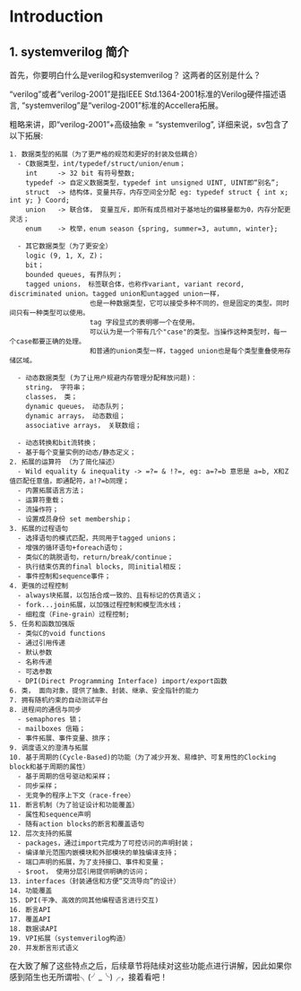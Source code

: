 # Introduction

## 1. systemverilog 简介

  首先，你要明白什么是verilog和systemverilog？ 这两者的区别是什么？
  
  “verilog”或者“verilog-2001”是指IEEE Std.1364-2001标准的Verilog硬件描述语言, “systemverilog”是“verilog-2001”标准的Accellera拓展。
  
  粗略来讲，即“verilog-2001”+高级抽象 = “systemverilog”, 详细来说，sv包含了以下拓展:
  
    1. 数据类型的拓展（为了更严格的规范和更好的封装及低耦合）
      - C数据类型，int/typedef/struct/union/enum；
        int     -> 32 bit 有符号整数;
        typedef -> 自定义数据类型，typedef int unsigned UINT, UINT即“别名”;
        struct  -> 结构体，变量共存，内存空间全分配 eg: typedef struct { int x; int y; } Coord;
        union   -> 联合体， 变量互斥，即所有成员相对于基地址的偏移量都为0，内存分配更灵活；
        enum    -> 枚举，enum season {spring, summer=3, autumn, winter};
        
      - 其它数据类型（为了更安全）
        logic (9, 1, X, Z)；
        bit；
        bounded queues, 有界队列；
        tagged unions， 标签联合体，也称作variant, variant record, discriminated union。tagged union和untagged union一样，
                        也是一种数据类型，它可以接受多种不同的，但是固定的类型。同时间只有一种类型可以使用。
                        tag 字段显式的表明哪一个在使用。
                        可以认为是一个带有几个"case"的类型。当操作这种类型时，每一个case都要正确的处理。
                        和普通的union类型一样，tagged union也是每个类型重叠使用存储区域。

      - 动态数据类型 (为了让用户规避内存管理分配释放问题)：
        string， 字符串；                
        classes， 类；
        dynamic queues， 动态队列；
        dynamic arrays， 动态数组；
        associative arrays， 关联数组；
        
      - 动态转换和bit流转换；
      - 基于每个变量实例的动态/静态定义；
    2. 拓展的运算符 （为了简化描述）
      - Wild equality & inequality -> =?= & !?=, eg: a=?=b 意思是 a=b, X和Z值匹配任意值，即通配符，a!?=b同理；
      - 内置拓展语言方法；
      - 运算符重载；
      - 流操作符；
      - 设置成员身份 set membership；
    3. 拓展的过程语句
      - 选择语句的模式匹配，共同用于tagged unions；
      - 增强的循环语句+foreach语句；
      - 类似C的跳脱语句，return/break/continue；
      - 执行结束仿真的final blocks, 同initial相反；
      - 事件控制和sequence事件；
    4. 更强的过程控制
      - always块拓展，以包括合成一致的、且有标记的仿真语义；
      - fork...join拓展，以加强过程控制和模型流水线；
      - 细粒度（Fine-grain）过程控制;
    5. 任务和函数加强版
      - 类似C的void functions
      - 通过引用传递
      - 默认参数
      - 名称传递
      - 可选参数
      - DPI(Direct Programming Interface) import/export函数
    6. 类， 面向对象，提供了抽象、封装、继承、安全指针的能力
    7. 拥有随机约束的自动测试平台
    8. 进程间的通信与同步
      - semaphores 锁；
      - mailboxes 信箱；
      - 事件拓展、事件变量、排序；
    9. 调度语义的澄清与拓展
    10. 基于周期的(Cycle-Based)的功能（为了减少开发、易维护、可复用性的Clocking block和基于周期的属性）
      - 基于周期的信号驱动和采样；
      - 同步采样；
      - 无竞争的程序上下文（race-free）
    11. 断言机制（为了验证设计和功能覆盖）
      - 属性和sequence声明
      - 随有action blocks的断言和覆盖语句
    12. 层次支持的拓展
      - packages，通过import完成为了可控访问的声明封装；
      - 编译单元范围内嵌模块和外部模块的单独编译支持；
      - 端口声明的拓展，为了支持接口、事件和变量；
      - $root， 使用分层引用提供明确的访问；
    13. interfaces（封装通信和方便“交流导向”的设计）
    14. 功能覆盖
    15. DPI(干净、高效的同其他编程语言进行交互)
    16. 断言API
    17. 覆盖API
    18. 数据读API
    19. VPI拓展（systemverilog构造）
    20. 并发断言形式语义
在大致了解了这些特点之后，后续章节将陆续对这些功能点进行讲解，因此如果你感到陌生也无所谓啦╮(╯_╰)╭，接着看吧！
